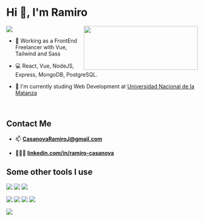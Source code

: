# Hi 👋, I'm Ramiro
<img src="https://readme-typing-svg.herokuapp.com?color=E6B5776697&lines=I'+am+a+Full+Stack+Developer">

<img align="right" src="https://miro.medium.com/max/1400/0*0O5n9x6pzlJ5qLkC.gif" width="300" height="115" />

- 🔭 Working as a FrontEnd Freelancer with Vue, Tailwind and Sass

- 💻 React, Vue, NodeJS, Express, MongoDB, PostgreSQL.

- 📘 I'm currently studing Web Development at [Universidad Nacional de la Matanza](https://www.unlam.edu.ar/)

<br />

## Contact Me

- 📫 **CasanovaRamiroJ@gmail.com** 

- 👨🏻‍🎓 **[linkedin.com/in/ramiro-casanova](https://www.linkedin.com/in/ramiro-casanova)**

## Some other tools I use

<a href="https://www.w3schools.com/html/" target="_blank"><img src="https://img.icons8.com/color/48/000000/html-5.png"/></a>
<a href="https://www.w3schools.com/css/" target="_blank"><img src="https://img.icons8.com/color/48/000000/css3.png"/></a>
<a href="https://www.javascript.com/" target="_blank"><img src="https://img.icons8.com/color/48/000000/javascript.png"/></a>
<!-- <a href="https://www.typescriptlang.org/" target="_blank"><img src="https://img.icons8.com/color/48/000000/typescript.png"/></a> -->
<a href="https://reactjs.org/" target="_blank"><img src="https://img.icons8.com/color/48/000000/react-native.png"/></a>
<a href="https://redux.js.org/" target="_blank"><img src="https://img.icons8.com/color/48/000000/redux.png"/></a>
<a href="https://nodejs.org/" target="_blank"><img src="https://img.icons8.com/color/48/000000/nodejs.png"/></a>
<a href="https://www.postgresql.org/" target="_blank"><img src="https://img.icons8.com/color/48/000000/postgresql.png"/></a>
<!-- <a href="https://www.mongodb.com/" target="_blank"><img src="https://img.icons8.com/color/48/000000/mongodb.png"/></a> -->
<!-- <a href="https://www.firebase.com/" target="_blank"><img src="https://img.icons8.com/color/48/000000/firebase.png"/></a> -->
<a href="https://git-scm.com/" target="_blank"><img src="https://img.icons8.com/color/48/000000/git.png"/></a>
<!-- <a href="https://www.linux.org/" target="_blank"><img src="https://img.icons8.com/color/48/000000/linux.png"/></a> -->
<!--
**CasanovaRamiro/CasanovaRamiro** is a ✨ _special_ ✨ repository because its `README.md` (this file) appears on your GitHub profile.

Here are some ideas to get you started:

- 🔭 I’m currently working on ...
- 🌱 I’m currently learning ...
- 👯 I’m looking to collaborate on ...
- 🤔 I’m looking for help with ...
- 💬 Ask me about ...
- 📫 How to reach me: ...
- 😄 Pronouns: ...
- ⚡ Fun fact: ...
-->
